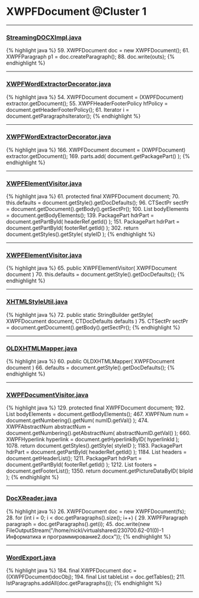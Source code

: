 # XWPFDocument @Cluster 1

***

### [StreamingDOCXImpl.java](https://searchcode.com/codesearch/view/76071738/)
{% highlight java %}
59. XWPFDocument doc = new XWPFDocument();
61. XWPFParagraph p1 = doc.createParagraph();
88. doc.write(outs);
{% endhighlight %}

***

### [XWPFWordExtractorDecorator.java](https://searchcode.com/codesearch/view/111785573/)
{% highlight java %}
54. XWPFDocument document = (XWPFDocument) extractor.getDocument();
55. XWPFHeaderFooterPolicy hfPolicy = document.getHeaderFooterPolicy();
61. Iterator<XWPFParagraph> i = document.getParagraphsIterator();
{% endhighlight %}

***

### [XWPFWordExtractorDecorator.java](https://searchcode.com/codesearch/view/111785573/)
{% highlight java %}
166. XWPFDocument document = (XWPFDocument) extractor.getDocument();
169. parts.add( document.getPackagePart() );
{% endhighlight %}

***

### [XWPFElementVisitor.java](https://searchcode.com/codesearch/view/12208676/)
{% highlight java %}
61. protected final XWPFDocument document;
70.         this.defaults = document.getStyle().getDocDefaults();
96.     CTSectPr sectPr = document.getDocument().getBody().getSectPr();
100.     List<IBodyElement> bodyElements = document.getBodyElements();
139.     PackagePart hdrPart = document.getPartById( headerRef.getId() );
151.     PackagePart hdrPart = document.getPartById( footerRef.getId() );
302.         return document.getStyles().getStyle( styleID );
{% endhighlight %}

***

### [XWPFElementVisitor.java](https://searchcode.com/codesearch/view/12208676/)
{% highlight java %}
65. public XWPFElementVisitor( XWPFDocument document )
70.         this.defaults = document.getStyle().getDocDefaults();
{% endhighlight %}

***

### [XHTMLStyleUtil.java](https://searchcode.com/codesearch/view/12208720/)
{% highlight java %}
72. public static StringBuilder getStyle( XWPFDocument document, CTDocDefaults defaults )
75.     CTSectPr sectPr = document.getDocument().getBody().getSectPr();
{% endhighlight %}

***

### [OLDXHTMLMapper.java](https://searchcode.com/codesearch/view/12208721/)
{% highlight java %}
60. public OLDXHTMLMapper( XWPFDocument document )
66.         defaults = document.getStyle().getDocDefaults();
{% endhighlight %}

***

### [XWPFDocumentVisitor.java](https://searchcode.com/codesearch/view/96672565/)
{% highlight java %}
129. protected final XWPFDocument document;
192.     List<IBodyElement> bodyElements = document.getBodyElements();
467.     XWPFNum num = document.getNumbering().getNum( numID.getVal() );
474.     XWPFAbstractNum abstractNum = document.getNumbering().getAbstractNum( abstractNumID.getVal() );
660.             XWPFHyperlink hyperlink = document.getHyperlinkByID( hyperlinkId );
1078.         return document.getStyles().getStyle( styleID );
1183.     PackagePart hdrPart = document.getPartById( headerRef.getId() );
1184.     List<XWPFHeader> headers = document.getHeaderList();
1211.     PackagePart hdrPart = document.getPartById( footerRef.getId() );
1212.     List<XWPFFooter> footers = document.getFooterList();
1350.     return document.getPictureDataByID( blipId );
{% endhighlight %}

***

### [DocXReader.java](https://searchcode.com/codesearch/view/66649309/)
{% highlight java %}
26. XWPFDocument doc = new XWPFDocument(fs);
28. for (int i = 0; i < doc.getParagraphs().size(); i++) {
29.     XWPFParagraph paragraph = doc.getParagraphs().get(i);
45.     doc.write(new FileOutputStream("/home/nickl/virtualshared/230700.62-01(0)-1 Информатика и программирование2.docx"));
{% endhighlight %}

***

### [WordExport.java](https://searchcode.com/codesearch/view/134954814/)
{% highlight java %}
184. final XWPFDocument doc = ((XWPFDocument)docObj);
194.       final List<XWPFTable> tableList = doc.getTables();
211.           lstParagraphs.addAll(doc.getParagraphs());
{% endhighlight %}

***


